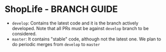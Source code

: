 # **ShopLife - BRANCH GUIDE**

- `develop`: Contains the latest code and it is the branch actively developed. Note that all PRs must be against `develop` branch to be considered.
- `master`: It contains "stable" code, although not the latest one. We plan to do periodic merges from `develop` to `master`
